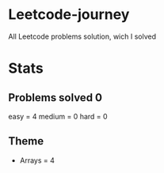 # Leetcode-journey
All Leetcode problems solution, wich I solved


# Stats 
## Problems solved 0

easy = 4
medium = 0
hard = 0 

## Theme 

- Arrays =  4
